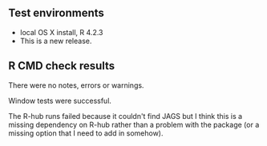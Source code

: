 ## Test environments
* local OS X install, R 4.2.3
* This is a new release.

## R CMD check results
There were no notes, errors or warnings.

Window tests were successful.

The R-hub runs failed because it couldn't find JAGS but I think this is a missing dependency on R-hub rather than a problem with the package (or a missing option that I need to add in somehow).
